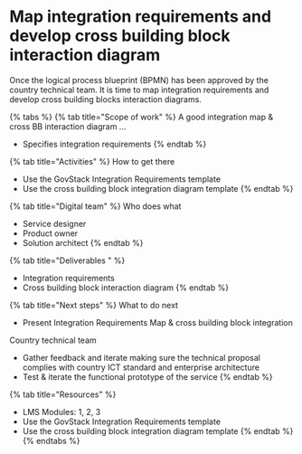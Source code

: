 # Map integration requirements and develop cross building block interaction diagram

Once the logical process blueprint (BPMN) has been approved by the country technical team. It is time to map integration requirements and develop cross building blocks interaction diagrams.

{% tabs %}
{% tab title="Scope of work" %}
A good integration map & cross BB interaction diagram ...

* Specifies integration requirements &#x20;
{% endtab %}

{% tab title="Activities" %}
How to get there



* Use the GovStack Integration Requirements template &#x20;
* Use the cross building block integration diagram template &#x20;
{% endtab %}

{% tab title="Digital team" %}
Who does what&#x20;

* Service designer&#x20;
* Product owner &#x20;
* Solution architect &#x20;
{% endtab %}

{% tab title="Deliverables " %}
* Integration requirements &#x20;
* Cross building block interaction diagram &#x20;
{% endtab %}

{% tab title="Next steps" %}
What to do next

* Present Integration Requirements Map &  cross building block integration &#x20;

Country technical team &#x20;

* Gather feedback and iterate making sure the technical proposal complies with country ICT standard and enterprise architecture &#x20;
* Test & iterate the functional prototype of the service &#x20;
{% endtab %}

{% tab title="Resources" %}
* LMS Modules: 1, 2, 3 &#x20;
* Use the GovStack Integration Requirements template &#x20;
* Use the cross building block integration diagram template &#x20;
{% endtab %}
{% endtabs %}
